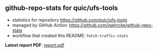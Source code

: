 ## github-repo-stats for quic/ufs-tools

- statistics for repository https://github.com/quic/ufs-tools
- managed by GitHub Action: https://github.com/jgehrcke/github-repo-stats
- workflow that created this README: `fetch-traffic-stats`

**Latest report PDF**: [report.pdf](https://github.com/njjetha/System-Design/raw/github-repo-stats/quic/ufs-tools/latest-report/report.pdf)

